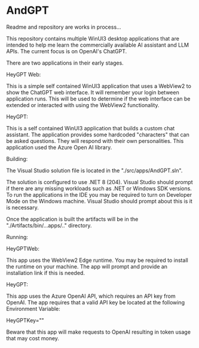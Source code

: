 # AndGPT

Readme and repository are works in process...

This repository contains multiple WinUI3 desktop applications that are intended to help me learn the commercially available AI assistant and LLM APIs.  The current focus is on OpenAI's ChatGPT.

There are two applications in their early stages.

HeyGPT Web:

This is a simple self contained WinUI3 application that uses a WebView2 to show the ChatGPT web interface.  It will remember your login between application runs.  This will be used to determine if the web interface can be extended or interacted with using the WebView2 functionality.

HeyGPT:

This is a self contained WinUI3 application that builds a custom chat assistant.  The application provides some hardcoded "characters" that can be asked questions.  They will respond with their own personalities.  This application used the Azure Open AI library.

Building:

The Visual Studio solution file is located in the "./src/apps/AndGPT.sln".  

The solution is configured to use .NET 8 (204).  Visual Studio should prompt if there are any missing workloads such as .NET or Windows SDK versions.  To run the applications in the IDE you may be required to turn on Developer Mode on the Windows machine.  Visual Studio should prompt about this is it is necessary.

Once the application is built the artifacts will be in the "./Artifacts/bin/...apps/.." directory. 

Running:

HeyGPTWeb: 

This app uses the WebView2 Edge runtime.  You may be required to install the runtime on your machine.  The app will prompt and provide an installation link if this is needed. 

HeyGPT:

This app uses the Azure OpenAI API, which requires an API key from OpenAI.  The app requires that a valid API key be located at the following Environment Variable:

HeyGPTKey="<apikey>"

Beware that this app will make requests to OpenAI resulting in token usage that may cost money. 
